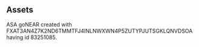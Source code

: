 ## Assets

ASA goNEAR created with FXAT3AN4Z7K2ND6TMMTFJ4INLNWXWN4P5ZUTYPJUTSGKLQNVDSOA having id 83251085.
